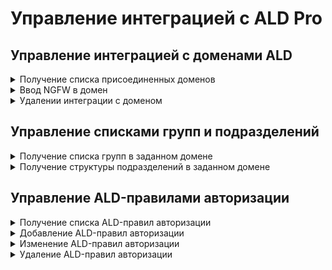 # Управление интеграцией с ALD Pro

## Управление интеграцией с доменами ALD

<details>
<summary>Получение списка присоединенных доменов</summary>

```
GET /ald_backend/domains
```

**Ответ на успешный запрос:**

```json5
[
    {
        "id": "string",
        "name": "string",
        "computer_name": "string",
        "dns_ips": ["string"],  
        "status": "string",
        "error": "string",
    }
    ...
]
```

* `id` - идентификатор домена;
* `name` - имя домена, должно быть уникальным;
* `computer_name` - имя компьютера (NGFW) в домене;
* `dns_ips` - список IP-адресов контроллеров домена;
* `status` - статус присоединения. Статус может быть `init`, `error`, `completed`;
* `error` - ошибка, возникшая при присоединении к домену.

</details>

<details>
<summary>Ввод NGFW в домен</summary>

```
POST /ald_backend/domains
```

**JSON-тело запроса:**

```json5
{
    "name": "string",
    "computer_name": "string",
    "dns_ips": ["string"],
    "user": "string",
    "password": "string"
}
```

* `name` - имя домена;
* `computer_name` - имя компьютера (NGFW) в домене;
* `dns_ips` - список IP-адресов контроллеров домена;
* `user` - имя пользователя, имеющего права на ввод компьютера в домен;
* `password` - пароль пользователя.

**Ответ на успешный запрос:**

```json5
{
    "id": "string"
}
```

* `id` - идентификатор домена.

</details>

<details>

<summary>Удалении интеграции с доменом</summary>

```
DELETE /ald_backend/domains/<Имя домена>
```

Удалить можно только домены в состоянии *error* или *complete*.

**Ответ на успешный запрос:** 200 OK

</details>

## Управление списками групп и подразделений

<details>

<summary>Получение списка групп в заданном домене</summary>

```
GET /ald_backend/domains/<Имя домена>/security_groups
```

**Ответ на успешный запрос:**

```json5
[
    {
        "name": "string",
        "guid": "string"
    },
    ...
]
```

* `name` - имя группы;
* `guid` - objectGUID группы.

</details>

<details>

<summary>Получение структуры подразделений в заданном домене</summary>

```
GET /ald_backend/domains/<Имя домена>/tree
```

**Ответ на успешный запрос:**

```json5
[
    {
        "name": "string",
        "guid": "string",
        "parent_guid": "string|null"
    },
    ...
]
```

* `name` - имя подразделения;
* `guid` - objectGUID подразделения;
* `parent_guid` - objectGUID родительской группы.

</details>

## Управление ALD-правилами авторизации

<details>
<summary>Получение списка ALD-правил авторизации</summary>

```
GET /web/admins/ald?format_type=JSON|CSV&columns=["id","enabled",...]
```

**Параметры запроса:**

* `format_type` - поддерживается `CSV` и `JSON`, по умолчанию `JSON`;
* `columns` - список столбцов, которые попадут в `CSV` отчет, по умолчанию пустой список.

**Ответ на успешный запрос:**

```json5
[
    {
        "id": "string",
        "enabled": "boolean",
        "role": "integer",
        "group_alias": "string",
        "comment": "string"
    },
    ...
]
```

* `id` - идентификатор правила;
* `enabled` - правило включено/выключено (можно/нельзя по нему зайти в систему);
* `role` - идентификатор уровня доступа правила;
* `group_alias` - алиас группы безопасности;
* `comment` - комментарий.

</details>

<details>
<summary>Добавление ALD-правил авторизации</summary>

```
POST /web/admins/ald
```

**Json-тело запроса:**

```json5
{
    "enabled": "boolean",
    "role": "integer",
    "group_alias": "string",
    "comment": "string"
}
```

* `enabled` - правило включено/выключено (можно/нельзя по нему зайти в систему);
* `role` - идентификатор уровня доступа правила;
* `group_alias` - алиас группы безопасности, тип алиаса должен соответствовать типу домена;
* `comment` - комментарий, максимальная длина - 255 символов, может быть пустым.

**Ответ на успешный запрос:**

```json5
{
    "id": "string",
}
```

</details>

<details>
<summary>Изменение ALD-правил авторизации</summary>

```
PATCH /web/admins/ald/<id правила>
```

**Json-тело запроса:**

```json5
{
    "enabled": "boolean",
    "role": "integer",
    "group_alias": "string",
    "comment": "string"
}
```

* `enabled` - правило включено/выключено (можно/нельзя по нему зайти в систему);
* `role` - идентификатор уровня доступа правила;
* `group_alias` - алиас группы безопасности, тип алиаса должен соответствовать типу домена;
* `comment` - комментарий, максимальная длина - 255 символов, может быть пустым.

**Ответ на успешный запрос:** 200 OK

</details>

<details>
<summary>Удаление ALD-правил авторизации</summary>

```
DELETE /web/admins/ald/<id правила>
```

**Ответ на успешный запрос:** 200 OK

</details>